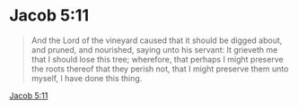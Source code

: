 # Jacob 5:11

> And the Lord of the vineyard caused that it should be digged about, and pruned, and nourished, saying unto his servant: It grieveth me that I should lose this tree; wherefore, that perhaps I might preserve the roots thereof that they perish not, that I might preserve them unto myself, I have done this thing.

[Jacob 5:11](https://www.churchofjesuschrist.org/study/scriptures/bofm/jacob/5?lang=eng&id=p11#p11)


